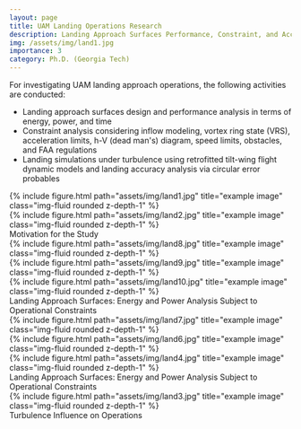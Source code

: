 ```yaml
---
layout: page
title: UAM Landing Operations Research
description: Landing Approach Surfaces Performance, Constraint, and Accuracy Analysis  
img: /assets/img/land1.jpg
importance: 3
category: Ph.D. (Georgia Tech)
---
```

 
 <!---UAM Landing Surface Design with Considerations about Energy, Power, and Constraints including Vortex Ring States, Dead Man's Diagram, Acceleration and Obstacle Limits, Influence of Turbulence to Landing Accuracy, Circular Error Probables  --->
 
 For investigating UAM landing approach operations, the following activities are conducted:
 
 - Landing approach surfaces design and performance analysis in terms of energy, power, and time 
 - Constraint analysis considering inflow modeling, vortex ring state (VRS), acceleration limits, h-V (dead man's) diagram, speed limits, obstacles, and FAA regulations
 - Landing simulations under turbulence using retrofitted tilt-wing flight dynamic models and landing accuracy analysis via circular error probables
 
<div class="row">
    <div class="col-sm mt-2 mt-md-0">
        {% include figure.html path="assets/img/land1.jpg" title="example image" class="img-fluid rounded z-depth-1" %}
    </div>
    <div class="col-sm mt-2 mt-md-0">
        {% include figure.html path="assets/img/land2.jpg" title="example image" class="img-fluid rounded z-depth-1" %}
    </div> 
</div>
<div class="caption">
    Motivation for the Study
</div>


<div class="row">
    <div class="col-sm mt-3 mt-md-0">
        {% include figure.html path="assets/img/land8.jpg" title="example image" class="img-fluid rounded z-depth-1" %}
    </div>
    <div class="col-sm mt-3 mt-md-0">
        {% include figure.html path="assets/img/land9.jpg" title="example image" class="img-fluid rounded z-depth-1" %}
    </div>
    <div class="col-sm mt-3 mt-md-0">
        {% include figure.html path="assets/img/land10.jpg" title="example image" class="img-fluid rounded z-depth-1" %}
    </div>
</div>
<div class="caption">
    Landing Approach Surfaces: Energy and Power Analysis Subject to Operational Constraints
</div>


<div class="row">
    <div class="col-sm mt-3 mt-md-0">
        {% include figure.html path="assets/img/land7.jpg" title="example image" class="img-fluid rounded z-depth-1" %}
    </div>
    <div class="col-sm mt-3 mt-md-0">
        {% include figure.html path="assets/img/land6.jpg" title="example image" class="img-fluid rounded z-depth-1" %}
    </div>
    <div class="col-sm mt-3 mt-md-0">
        {% include figure.html path="assets/img/land4.jpg" title="example image" class="img-fluid rounded z-depth-1" %}
    </div>
</div>
<div class="caption">
        Landing Approach Surfaces: Energy and Power Analysis Subject to Operational Constraints
</div>
 
 <div class="row"> 
    <div class="col-sm mt-1 mt-md-0">
        {% include figure.html path="assets/img/land3.jpg" title="example image" class="img-fluid rounded z-depth-1" %}
    </div>
</div>
<div class="caption">
    Turbulence Influence on Operations
</div>
 
